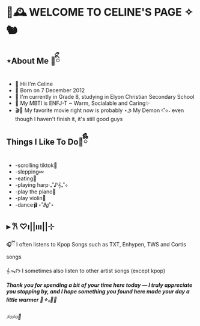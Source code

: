 <h1>🍂🕰️ WELCOME TO CELINE'S PAGE ✧🐿️ </h1>
<h2>⋆About Me 🧸ིྀ</h2>
     <!-- list -->
<ul> 
    <li>🐾  Hii I'm Celine </li>
     <li>📆  Born on 7 December 2012 </li>
     <li>🏫  I'm currently in Grade 8, studying in Elyon Christian Secondary School</li>
     <li> 🦌 My MBTI is ENFJ-T ~ Warm, Socialable and Caring✨</li>
     <li>🎬🍿 My favorite movie right now is probably ⋆౨ My Demon ৎ˚⟡˖࣪ even though I haven't finish it, it's still good guys</li>
</ul>

<h2>Things I Like To Do🤎ྀིྀི</h2>
<ul>
  <li>-scrolling tiktok📱</li>
  <li>-slepping💤</li> 
  <li>-eating🌯</li>
  <li>-playing harp‧₊˚♪𝄞₊˚⊹</li>
  <li>-play the piano🎹</li>
  <li>-play violin🎻</li>
  <li>-dance🩰⋆˚𝜗𝜚˚⋆</li>
</ul>

 <h2>▸ 𐙚 ♡ı||ııı||⊹</h2>
 🎧ྀི I often listens to Kpop Songs such as TXT, Enhypen, TWS and Cortis songs 
 
 𝄞⨾ᯓᡣ𐭩 I sometimes also listen to other artist songs (except kpop) 

<h5>Thank you for spending a bit of your time here today — I truly appreciate you stopping by, and I hope something you found here made your day a little warmer 🧸✧𓂂🥐🍪</h5>

<h6>ﾒ૦ﾒ૦💋</h6>
